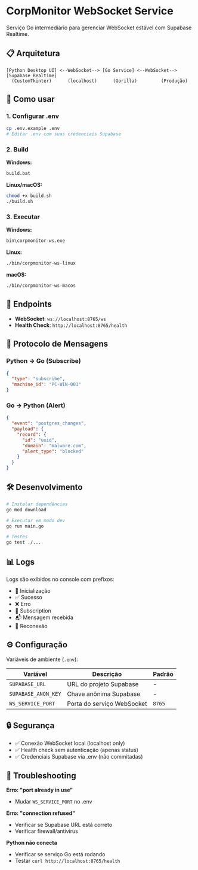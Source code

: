# CorpMonitor WebSocket Service

Serviço Go intermediário para gerenciar WebSocket estável com Supabase Realtime.

## 📋 Arquitetura

```
[Python Desktop UI] <--WebSocket--> [Go Service] <--WebSocket--> [Supabase Realtime]
  (CustomTkinter)      (localhost)      (Gorilla)         (Produção)
```

## 🚀 Como usar

### 1. Configurar .env

```bash
cp .env.example .env
# Editar .env com suas credenciais Supabase
```

### 2. Build

**Windows:**
```bash
build.bat
```

**Linux/macOS:**
```bash
chmod +x build.sh
./build.sh
```

### 3. Executar

**Windows:**
```bash
bin\corpmonitor-ws.exe
```

**Linux:**
```bash
./bin/corpmonitor-ws-linux
```

**macOS:**
```bash
./bin/corpmonitor-ws-macos
```

## 📡 Endpoints

- **WebSocket**: `ws://localhost:8765/ws`
- **Health Check**: `http://localhost:8765/health`

## 🔄 Protocolo de Mensagens

### Python → Go (Subscribe)
```json
{
  "type": "subscribe",
  "machine_id": "PC-WIN-001"
}
```

### Go → Python (Alert)
```json
{
  "event": "postgres_changes",
  "payload": {
    "record": {
      "id": "uuid",
      "domain": "malware.com",
      "alert_type": "blocked"
    }
  }
}
```

## 🛠️ Desenvolvimento

```bash
# Instalar dependências
go mod download

# Executar em modo dev
go run main.go

# Testes
go test ./...
```

## 📊 Logs

Logs são exibidos no console com prefixos:
- 🚀 Inicialização
- ✅ Sucesso
- ❌ Erro
- 📡 Subscription
- 📬 Mensagem recebida
- 🔄 Reconexão

## ⚙️ Configuração

Variáveis de ambiente (`.env`):

| Variável | Descrição | Padrão |
|----------|-----------|--------|
| `SUPABASE_URL` | URL do projeto Supabase | - |
| `SUPABASE_ANON_KEY` | Chave anônima Supabase | - |
| `WS_SERVICE_PORT` | Porta do serviço WebSocket | `8765` |

## 🔒 Segurança

- ✅ Conexão WebSocket local (localhost only)
- ✅ Health check sem autenticação (apenas status)
- ✅ Credenciais Supabase via .env (não commitadas)

## 🐛 Troubleshooting

**Erro: "port already in use"**
- Mudar `WS_SERVICE_PORT` no .env

**Erro: "connection refused"**
- Verificar se Supabase URL está correto
- Verificar firewall/antivírus

**Python não conecta**
- Verificar se serviço Go está rodando
- Testar `curl http://localhost:8765/health`
